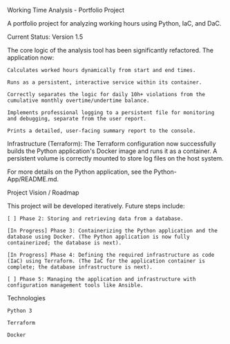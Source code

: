 Working Time Analysis - Portfolio Project

A portfolio project for analyzing working hours using Python, IaC, and DaC.

Current Status: Version 1.5

The core logic of the analysis tool has been significantly refactored. The application now:

    Calculates worked hours dynamically from start and end times.

    Runs as a persistent, interactive service within its container.

    Correctly separates the logic for daily 10h+ violations from the cumulative monthly overtime/undertime balance.

    Implements professional logging to a persistent file for monitoring and debugging, separate from the user report.

    Prints a detailed, user-facing summary report to the console.

Infrastructure (Terraform): The Terraform configuration now successfully builds the Python application's Docker image and runs it as a container. A persistent volume is correctly mounted to store log files on the host system.

For more details on the Python application, see the Python-App/README.md.

Project Vision / Roadmap

This project will be developed iteratively. Future steps include:

    [ ] Phase 2: Storing and retrieving data from a database.

    [In Progress] Phase 3: Containerizing the Python application and the database using Docker. (The Python application is now fully containerized; the database is next).

    [In Progress] Phase 4: Defining the required infrastructure as code (IaC) using Terraform. (The IaC for the application container is complete; the database infrastructure is next).

    [ ] Phase 5: Managing the application and infrastructure with configuration management tools like Ansible.

Technologies

    Python 3

    Terraform

    Docker
